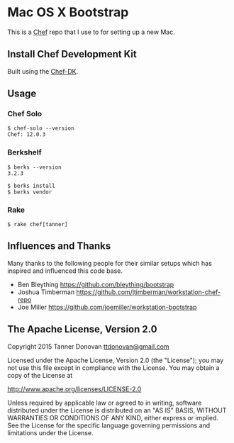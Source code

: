 # Mac OS X Bootstrap

This is a [Chef](https://www.chef.io) repo that I use to for setting up a
new Mac.

## Install Chef Development Kit

Built using the [Chef-DK](https://downloads.chef.io/chef-dk).

## Usage

### Chef Solo

```
$ chef-solo --version
Chef: 12.0.3
```

### Berkshelf

```
$ berks --version
3.2.3
```

```
$ berks install
$ berks vendor
```

### Rake

```
$ rake chef[tanner]
```

## Influences and Thanks

Many thanks to the following people for their similar setups which has
inspired and influenced this code base.

* Ben Bleything <https://github.com/bleything/bootstrap>
* Joshua Timberman <https://github.com/jtimberman/workstation-chef-repo>
* Joe Miller <https://github.com/joemiller/workstation-bootstrap>

## The Apache License, Version 2.0

Copyright 2015 Tanner Donovan <ttdonovan@gmail.com>

Licensed under the Apache License, Version 2.0 (the "License");
you may not use this file except in compliance with the License.
You may obtain a copy of the License at

<http://www.apache.org/licenses/LICENSE-2.0>

Unless required by applicable law or agreed to in writing, software
distributed under the License is distributed on an "AS IS" BASIS,
WITHOUT WARRANTIES OR CONDITIONS OF ANY KIND, either express or implied.
See the License for the specific language governing permissions and
limitations under the License.
